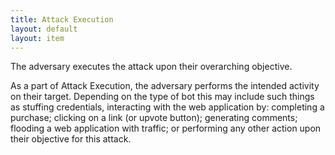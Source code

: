 ```yaml
---
title: Attack Execution
layout: default
layout: item
---
```


<p>The adversary executes the attack upon their overarching objective.</p>
<p>As a part of Attack Execution, the adversary performs the intended activity on their target. Depending on the type of bot this may include such things as stuffing credentials, interacting with the web application by: completing a purchase; clicking on a link (or upvote button); generating comments; flooding a web application with traffic; or performing any other action upon their objective for this attack.</p>
